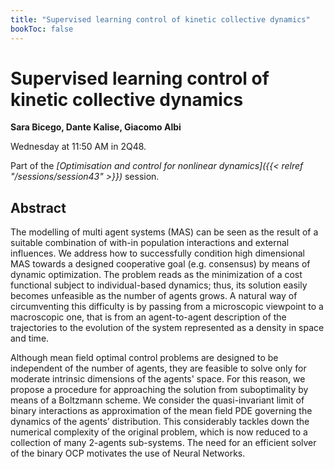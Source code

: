```yaml
---
title: "Supervised learning control of kinetic collective dynamics"
bookToc: false
---
```


# Supervised learning control of kinetic collective dynamics

**Sara Bicego, Dante Kalise, Giacomo Albi**

Wednesday at 11:50 AM in 2Q48.

Part of the *[Optimisation and control for nonlinear dynamics]({{< relref "/sessions/session43" >}})* session.

## Abstract

The modelling of multi agent systems (MAS) can be seen as the result of a suitable combination of with-in population interactions and external influences. We address how to successfully condition high dimensional MAS towards a designed cooperative goal (e.g. consensus) by means of dynamic optimization.
The problem reads as the minimization of a cost functional subject to individual-based dynamics; thus, its solution easily becomes unfeasible as the number of agents grows. A natural way of circumventing this difficulty is by passing from a microscopic viewpoint to a macroscopic one, that is from an agent-to-agent description of the trajectories to the evolution of the system represented as a density in space and time.

Although mean field optimal control problems are designed to be independent of the number of agents, they are feasible to solve only for moderate intrinsic dimensions of the agents' space. For this reason, we propose a procedure for approaching the solution from suboptimality by means of a Boltzmann scheme. We consider the quasi-invariant limit of binary interactions as approximation of the mean field PDE governing the dynamics of the agents’ distribution. This considerably tackles down the numerical complexity of the original problem, which is now reduced to a collection of many 2-agents sub-systems. The need for an efficient solver of the binary OCP motivates the use of Neural Networks.


